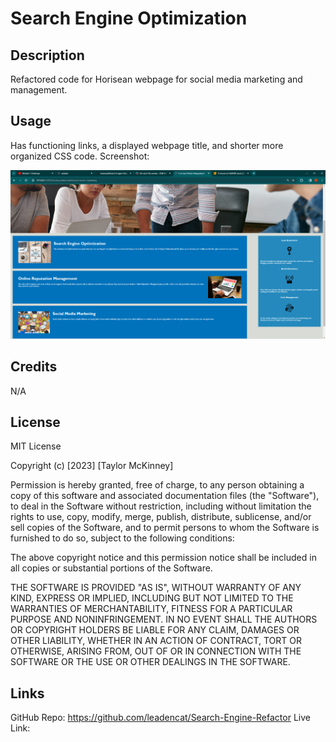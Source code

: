 # Search Engine Optimization

## Description
Refactored code for Horisean webpage for social media marketing and management.

## Usage
Has functioning links, a displayed webpage title, and shorter more organized CSS code.
Screenshot:

![horiseon website](screenshot/Horiseon.png)

## Credits

N/A

## License

MIT License

Copyright (c) [2023] [Taylor McKinney]

Permission is hereby granted, free of charge, to any person obtaining a copy
of this software and associated documentation files (the "Software"), to deal
in the Software without restriction, including without limitation the rights
to use, copy, modify, merge, publish, distribute, sublicense, and/or sell
copies of the Software, and to permit persons to whom the Software is
furnished to do so, subject to the following conditions:

The above copyright notice and this permission notice shall be included in all
copies or substantial portions of the Software.

THE SOFTWARE IS PROVIDED "AS IS", WITHOUT WARRANTY OF ANY KIND, EXPRESS OR
IMPLIED, INCLUDING BUT NOT LIMITED TO THE WARRANTIES OF MERCHANTABILITY,
FITNESS FOR A PARTICULAR PURPOSE AND NONINFRINGEMENT. IN NO EVENT SHALL THE
AUTHORS OR COPYRIGHT HOLDERS BE LIABLE FOR ANY CLAIM, DAMAGES OR OTHER
LIABILITY, WHETHER IN AN ACTION OF CONTRACT, TORT OR OTHERWISE, ARISING FROM,
OUT OF OR IN CONNECTION WITH THE SOFTWARE OR THE USE OR OTHER DEALINGS IN THE
SOFTWARE.

## Links

GitHub Repo: https://github.com/leadencat/Search-Engine-Refactor
Live Link: 